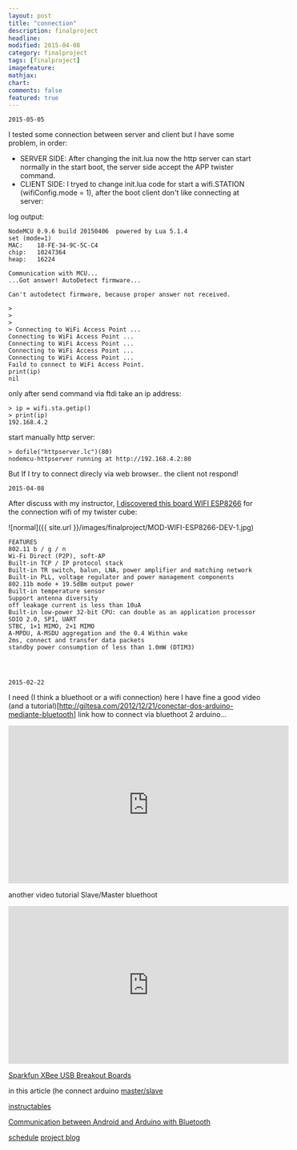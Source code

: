 ```yaml
---
layout: post
title: "connection"
description: finalproject
headline: 
modified: 2015-04-08
category: finalproject
tags: [finalproject]
imagefeature: 
mathjax: 
chart: 
comments: false
featured: true
---
```

	2015-05-05
I tested some connection between server and client but I have some problem, in order:
- SERVER SIDE: After changing the init.lua now the http server can start normally in the start boot, the server side accept the APP twister command.
- CLIENT SIDE: I tryed to change init.lua code for start a wifi.STATION (wifiConfig.mode = 1), after the boot client don't like connecting at server:

log output:

	NodeMCU 0.9.6 build 20150406  powered by Lua 5.1.4
	set (mode=1)
	MAC: 	18-FE-34-9C-5C-C4
	chip: 	10247364
	heap: 	16224

	Communication with MCU...
	...Got answer! AutoDetect firmware...

	Can't autodetect firmware, because proper answer not received.

	> 
	> 
	> 
	> Connecting to WiFi Access Point ...
	Connecting to WiFi Access Point ...
	Connecting to WiFi Access Point ...
	Connecting to WiFi Access Point ...
	Connecting to WiFi Access Point ...
	Faild to connect to WiFi Access Point.
	print(ip)
	nil

only after send command via ftdi take an ip address:

	> ip = wifi.sta.getip()
	> print(ip)
	192.168.4.2
	

start manually http server:

	> dofile("httpserver.lc")(80)
	nodemcu-httpserver running at http://192.168.4.2:80
	


But If I try to connect direcly via web browser.. the client not respond!




	2015-04-08
	
After discuss with my instructor, 
[I discovered this board WIFI ESP8266](https://www.olimex.com/Products/IoT/MOD-WIFI-ESP8266-DEV/open-source-hardware) for the connection wifi of my twister cube:

![normal]({{ site.url }}/images/finalproject/MOD-WIFI-ESP8266-DEV-1.jpg)


	FEATURES
	802.11 b / g / n
	Wi-Fi Direct (P2P), soft-AP
	Built-in TCP / IP protocol stack
	Built-in TR switch, balun, LNA, power amplifier and matching network
	Built-in PLL, voltage regulator and power management components
	802.11b mode + 19.5dBm output power
	Built-in temperature sensor
	Support antenna diversity
	off leakage current is less than 10uA
	Built-in low-power 32-bit CPU: can double as an application processor
	SDIO 2.0, SPI, UART
	STBC, 1×1 MIMO, 2×1 MIMO
	A-MPDU, A-MSDU aggregation and the 0.4 Within wake
	2ms, connect and transfer data packets
	standby power consumption of less than 1.0mW (DTIM3)




	2015-02-22

I need (I think a bluethoot or a wifi connection)
here I have fine a good video (and a tutorial)[http://giltesa.com/2012/12/21/conectar-dos-arduino-mediante-bluetooth] link how to connect via bluethoot 2 arduino...

<iframe width="560" height="315" src="https://www.youtube.com/embed/uEhyHWy6mv4" frameborder="0" allowfullscreen></iframe>


another video tutorial Slave/Master bluethoot

<iframe width="560" height="315" src="https://www.youtube.com/embed/3zORXBq7a5g" frameborder="0" allowfullscreen></iframe>

[Sparkfun XBee USB Breakout Boards](http://www.jeremyblum.com/2011/02/27/arduino-tutorial-9-wireless-communication/)


in this article (he connect arduino [master/slave](http://phillipecantin.blogspot.ca/2012/01/arduino-bluetooth-link.html)



[instructables](http://www.instructables.com/id/BlueTooth-Link-with-auto-detect-connect/step2/Assembling/)


[Communication between Android and Arduino with Bluetooth](http://www.elecfreaks.com/677.html)


<a href="{{ site.url }}/finalproject/schedule/"><span class="tiny button success ">schedule</span></a>
<a href="{{ site.url }}/final_project/"><span class="tiny button success ">project blog</span></a>